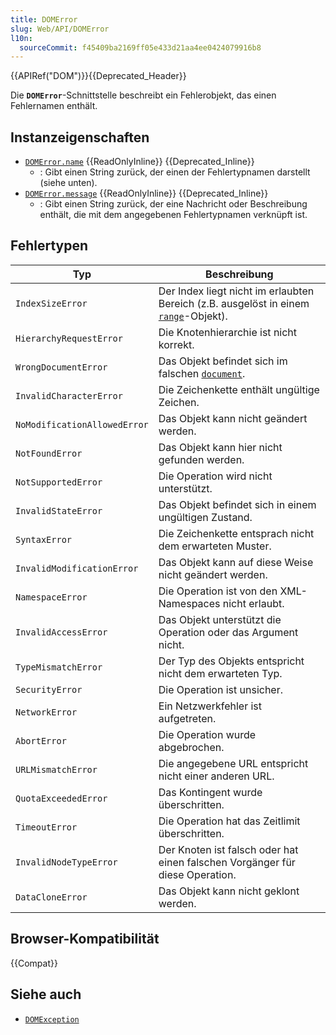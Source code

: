 ```yaml
---
title: DOMError
slug: Web/API/DOMError
l10n:
  sourceCommit: f45409ba2169ff05e433d21aa4ee0424079916b8
---
```


{{APIRef("DOM")}}{{Deprecated_Header}}

Die **`DOMError`**-Schnittstelle beschreibt ein Fehlerobjekt, das einen Fehlernamen enthält.

## Instanzeigenschaften

- [`DOMError.name`](/de/docs/Web/API/DOMError/name) {{ReadOnlyInline}} {{Deprecated_Inline}}
  - : Gibt einen String zurück, der einen der Fehlertypnamen darstellt (siehe unten).
- [`DOMError.message`](/de/docs/Web/API/DOMError/message) {{ReadOnlyInline}} {{Deprecated_Inline}}
  - : Gibt einen String zurück, der eine Nachricht oder Beschreibung enthält, die mit dem angegebenen Fehlertypnamen verknüpft ist.

## Fehlertypen

| Typ                          | Beschreibung                                                                                                   |
| ---------------------------- | -------------------------------------------------------------------------------------------------------------- |
| `IndexSizeError`             | Der Index liegt nicht im erlaubten Bereich (z.B. ausgelöst in einem [`range`](/de/docs/Web/API/Range)-Objekt). |
| `HierarchyRequestError`      | Die Knotenhierarchie ist nicht korrekt.                                                                        |
| `WrongDocumentError`         | Das Objekt befindet sich im falschen [`document`](/de/docs/Web/API/Document).                                  |
| `InvalidCharacterError`      | Die Zeichenkette enthält ungültige Zeichen.                                                                    |
| `NoModificationAllowedError` | Das Objekt kann nicht geändert werden.                                                                         |
| `NotFoundError`              | Das Objekt kann hier nicht gefunden werden.                                                                    |
| `NotSupportedError`          | Die Operation wird nicht unterstützt.                                                                          |
| `InvalidStateError`          | Das Objekt befindet sich in einem ungültigen Zustand.                                                          |
| `SyntaxError`                | Die Zeichenkette entsprach nicht dem erwarteten Muster.                                                        |
| `InvalidModificationError`   | Das Objekt kann auf diese Weise nicht geändert werden.                                                         |
| `NamespaceError`             | Die Operation ist von den XML-Namespaces nicht erlaubt.                                                        |
| `InvalidAccessError`         | Das Objekt unterstützt die Operation oder das Argument nicht.                                                  |
| `TypeMismatchError`          | Der Typ des Objekts entspricht nicht dem erwarteten Typ.                                                       |
| `SecurityError`              | Die Operation ist unsicher.                                                                                    |
| `NetworkError`               | Ein Netzwerkfehler ist aufgetreten.                                                                            |
| `AbortError`                 | Die Operation wurde abgebrochen.                                                                               |
| `URLMismatchError`           | Die angegebene URL entspricht nicht einer anderen URL.                                                         |
| `QuotaExceededError`         | Das Kontingent wurde überschritten.                                                                            |
| `TimeoutError`               | Die Operation hat das Zeitlimit überschritten.                                                                 |
| `InvalidNodeTypeError`       | Der Knoten ist falsch oder hat einen falschen Vorgänger für diese Operation.                                   |
| `DataCloneError`             | Das Objekt kann nicht geklont werden.                                                                          |

## Browser-Kompatibilität

{{Compat}}

## Siehe auch

- [`DOMException`](/de/docs/Web/API/DOMException)
